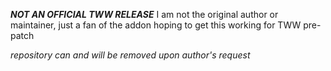 ***NOT AN OFFICIAL TWW RELEASE***
I am not the original author or maintainer, just a fan of the addon hoping to get this working for TWW pre-patch

*repository can and will be removed upon author's request*
